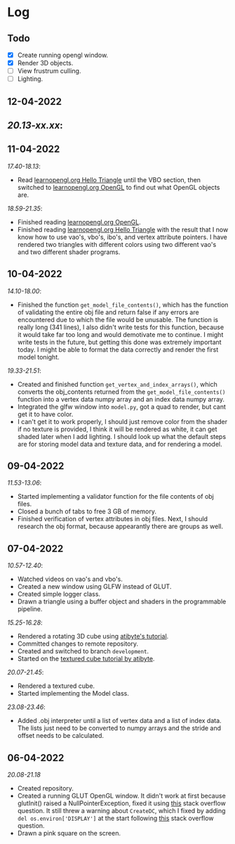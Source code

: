 # Log

## Todo
- [x] Create running opengl window.
- [x] Render 3D objects.
- [ ] View frustrum culling.
- [ ] Lighting.

## 12-04-2022
*20.13-xx.xx*:<br />
- 

## 11-04-2022
*17.40-18.13*:<br />
- Read [learnopengl.org Hello Triangle](https://learnopengl.com/Getting-started/Hello-Triangle) until the VBO section, then switched to [learnopengl.org OpenGL](https://learnopengl.com/Getting-started/OpenGL) to find out what OpenGL objects are.

*18.59-21.35*:<br />
- Finished reading [learnopengl.org OpenGL](https://learnopengl.com/Getting-started/OpenGL).
- Finished reading [learnopengl.org Hello Triangle](https://learnopengl.com/Getting-started/Hello-Triangle) with the result that I now know how to use vao's, vbo's, ibo's, and vertex attribute pointers. I have rendered two triangles with different colors using two different vao's and two different shader programs.

## 10-04-2022
*14.10-18.00*:<br />
- Finished the function `get_model_file_contents()`, which has the function of validating the entire obj file and return false if any errors are encountered due to which the file would be unusable. The function is really long (341 lines), I also didn't write tests for this function, because it would take far too long and would demotivate me to continue. I might write tests in the future, but getting this done was extremely important today. I might be able to format the data correctly and render the first model tonight.

*19.33-21.51*:<br />
- Created and finished function `get_vertex_and_index_arrays()`, which converts the obj_contents returned from the `get_model_file_contents()` function into a vertex data numpy array and an index data numpy array.
- Integrated the glfw window into `model.py`, got a quad to render, but cant get it to have color.
- I can't get it to work properly, I should just remove color from the shader if no texture is provided, I think it will be rendered as white, it can get shaded later when I add lighting. I should look up what the default steps are for storing model data and texture data, and for rendering a model.

## 09-04-2022
*11.53-13.06*:<br />
- Started implementing a validator function for the file contents of obj files.
- Closed a bunch of tabs to free 3 GB of memory.
- Finished verification of vertex attributes in obj files. Next, I should research the obj format, because appearantly there are groups as well.

## 07-04-2022
*10.57-12.40*:<br />
- Watched videos on vao's and vbo's.
- Created a new window using GLFW instead of GLUT.
- Created simple logger class.
- Drawn a triangle using a buffer object and shaders in the programmable pipeline.

*15.25-16.28*:<br />
- Rendered a rotating 3D cube using [atibyte's tutorial](https://www.youtube.com/watch?v=YP3oibttzh4&list=PL1P11yPQAo7opIg8r-4BMfh1Z_dCOfI0y&index=6).
- Committed changes to remote repository.
- Created and switched to branch `development`.
- Started on the [textured cube tutorial by atibyte](https://www.youtube.com/watch?v=0kPxilkCX_c&list=PL1P11yPQAo7opIg8r-4BMfh1Z_dCOfI0y&index=7).

*20.07-21.45*:
- Rendered a textured cube.
- Started implementing the Model class.

*23.08-23.46*:
- Added .obj interpreter until a list of vertex data and a list of index data. The lists just need to be converted to numpy arrays and the stride and offset needs to be calculated.

## 06-04-2022
*20.08-21.18*<br />
- Created repository.
- Created a running GLUT OpenGL window. It didn't work at first because glutInit() raised a NullPointerException, fixed it using [this](https://stackoverflow.com/questions/65699670/pyopengl-opengl-error-nullfunctionerror-attempt-to-call-an-undefined-functio) stack overflow question. It still threw a warning about `CreateDC`, which I fixed by adding `del os.environ['DISPLAY']` at the start following [this](https://stackoverflow.com/questions/65347825/createdc-failed-screen-size-info-may-be-incorrect) stack overflow question.
- Drawn a pink square on the screen.